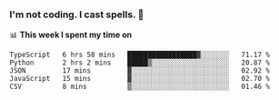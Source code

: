 ### I'm not coding. I cast spells. 🎩

📊 **This week I spent my time on**
<!--START_SECTION:waka-->
```text
TypeScript   6 hrs 58 mins   █████████████████▓░░░░░░░   71.17 % 
Python       2 hrs 2 mins    █████▒░░░░░░░░░░░░░░░░░░░   20.87 % 
JSON         17 mins         ▓░░░░░░░░░░░░░░░░░░░░░░░░   02.92 % 
JavaScript   15 mins         ▓░░░░░░░░░░░░░░░░░░░░░░░░   02.70 % 
CSV          8 mins          ▒░░░░░░░░░░░░░░░░░░░░░░░░   01.46 % 
```
<!--END_SECTION:waka-->
